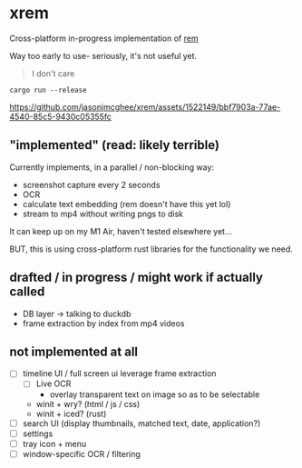 # xrem

Cross-platform in-progress implementation of [rem](https://github.com/jasonjmcghee/rem)

Way too early to use- seriously, it's not useful yet.

> I don't care

`cargo run --release`

https://github.com/jasonjmcghee/xrem/assets/1522149/bbf7903a-77ae-4540-85c5-9430c05355fc

## "implemented" (read: likely terrible)
Currently implements, in a parallel / non-blocking way:
- screenshot capture every 2 seconds
- OCR
- calculate text embedding (rem doesn't have this yet lol)
- stream to mp4 without writing pngs to disk

It can keep up on my M1 Air, haven't tested elsewhere yet...

BUT, this is using cross-platform rust libraries for the functionality we need.

## drafted / in progress / might work if actually called
- DB layer -> talking to duckdb
- frame extraction by index from mp4 videos

## not implemented at all
- [ ] timeline UI / full screen ui leverage frame extraction
    - [ ] Live OCR
        - overlay transparent text on image so as to be selectable
    - winit + wry? (html / js / css)
    - winit + iced? (rust)
- [ ] search UI (display thumbnails, matched text, date, application?)
- [ ] settings
- [ ] tray icon + menu
- [ ] window-specific OCR / filtering
